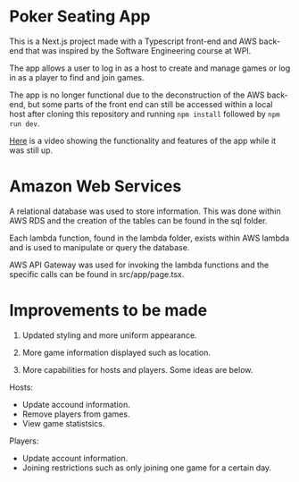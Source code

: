 # Poker Seating App
This is a Next.js project made with a Typescript front-end and AWS back-end that was inspired by the Software Engineering course at WPI.  

The app allows a user to log in as a host to create and manage games or log in as a player to find and join games.  

The app is no longer functional due to the deconstruction of the AWS back-end, but some parts of the front end can still be accessed within a local host after cloning this repository and running `npm install` followed by `npm run dev`.

[Here](https://youtu.be/I88bp4J6d9E) is a video showing the functionality and features of the app while it was still up.  

# Amazon Web Services
A relational database was used to store information. This was done within AWS RDS and the creation of the tables can be found in the sql folder.  

Each lambda function, found in the lambda folder, exists within AWS lambda and is used to manipulate or query the database.  

AWS API Gateway was used for invoking the lambda functions and the specific calls can be found in src/app/page.tsx.

# Improvements to be made
1. Updated styling and more uniform appearance.  

2. More game information displayed such as location.  

3. More capabilities for hosts and players. Some ideas are below.  

Hosts:
- Update accound information.  
- Remove players from games.  
- View game statistsics.  

Players:
- Update account information.  
- Joining restrictions such as only joining one game for a certain day.
